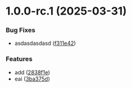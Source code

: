# 1.0.0-rc.1 (2025-03-31)


### Bug Fixes

* asdasdasdasd ([f311e42](https://github.com/wm-lim4mik3/platform/commit/f311e42d4a842bef2899ccdda0c2e89ba3b34400))


### Features

* add ([2838f1e](https://github.com/wm-lim4mik3/platform/commit/2838f1eeb17d48631ab5956ef53675c1dd5fe8b0))
* eai ([3ba375d](https://github.com/wm-lim4mik3/platform/commit/3ba375d5c59f32fd7e9ad6bad320c5e3e0451310))
